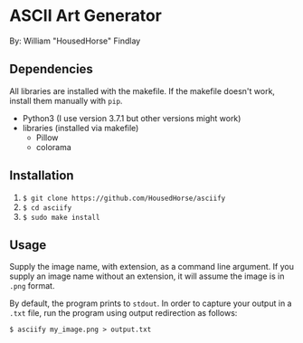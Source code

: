 # ASCII Art Generator

By: William "HousedHorse" Findlay

## Dependencies

All libraries are installed with the makefile. If the makefile doesn't work,
install them manually with `pip`.

- Python3 (I use version 3.7.1 but other versions might work)
- libraries (installed via makefile)
  - Pillow
  - colorama

## Installation

1. `$ git clone https://github.com/HousedHorse/asciify`
1. `$ cd asciify`
1. `$ sudo make install`

## Usage

Supply the image name, with extension, as a command line argument.
If you supply an image name without an extension, it will assume the
image is in `.png` format.

By default, the program prints to `stdout`. In order to capture your
output in a `.txt` file, run the program using output redirection as follows:

`$ asciify my_image.png > output.txt`
